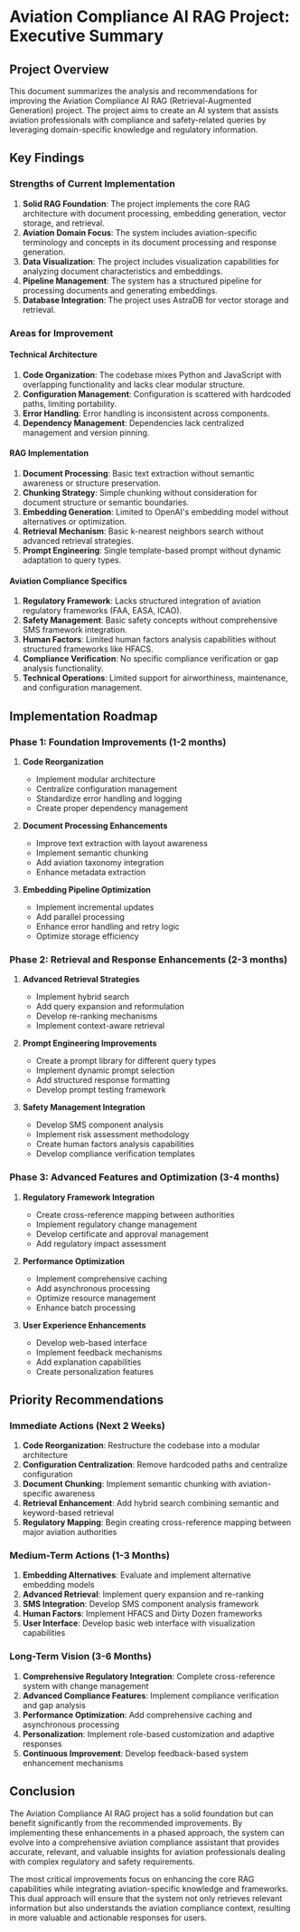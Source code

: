 # Aviation Compliance AI RAG Project: Executive Summary

## Project Overview

This document summarizes the analysis and recommendations for improving the Aviation Compliance AI RAG (Retrieval-Augmented Generation) project. The project aims to create an AI system that assists aviation professionals with compliance and safety-related queries by leveraging domain-specific knowledge and regulatory information.

## Key Findings

### Strengths of Current Implementation

1. **Solid RAG Foundation**: The project implements the core RAG architecture with document processing, embedding generation, vector storage, and retrieval.
2. **Aviation Domain Focus**: The system includes aviation-specific terminology and concepts in its document processing and response generation.
3. **Data Visualization**: The project includes visualization capabilities for analyzing document characteristics and embeddings.
4. **Pipeline Management**: The system has a structured pipeline for processing documents and generating embeddings.
5. **Database Integration**: The project uses AstraDB for vector storage and retrieval.

### Areas for Improvement

#### Technical Architecture

1. **Code Organization**: The codebase mixes Python and JavaScript with overlapping functionality and lacks clear modular structure.
2. **Configuration Management**: Configuration is scattered with hardcoded paths, limiting portability.
3. **Error Handling**: Error handling is inconsistent across components.
4. **Dependency Management**: Dependencies lack centralized management and version pinning.

#### RAG Implementation

1. **Document Processing**: Basic text extraction without semantic awareness or structure preservation.
2. **Chunking Strategy**: Simple chunking without consideration for document structure or semantic boundaries.
3. **Embedding Generation**: Limited to OpenAI's embedding model without alternatives or optimization.
4. **Retrieval Mechanism**: Basic k-nearest neighbors search without advanced retrieval strategies.
5. **Prompt Engineering**: Single template-based prompt without dynamic adaptation to query types.

#### Aviation Compliance Specifics

1. **Regulatory Framework**: Lacks structured integration of aviation regulatory frameworks (FAA, EASA, ICAO).
2. **Safety Management**: Basic safety concepts without comprehensive SMS framework integration.
3. **Human Factors**: Limited human factors analysis capabilities without structured frameworks like HFACS.
4. **Compliance Verification**: No specific compliance verification or gap analysis functionality.
5. **Technical Operations**: Limited support for airworthiness, maintenance, and configuration management.

## Implementation Roadmap

### Phase 1: Foundation Improvements (1-2 months)

1. **Code Reorganization**
   - Implement modular architecture
   - Centralize configuration management
   - Standardize error handling and logging
   - Create proper dependency management

2. **Document Processing Enhancements**
   - Improve text extraction with layout awareness
   - Implement semantic chunking
   - Add aviation taxonomy integration
   - Enhance metadata extraction

3. **Embedding Pipeline Optimization**
   - Implement incremental updates
   - Add parallel processing
   - Enhance error handling and retry logic
   - Optimize storage efficiency

### Phase 2: Retrieval and Response Enhancements (2-3 months)

1. **Advanced Retrieval Strategies**
   - Implement hybrid search
   - Add query expansion and reformulation
   - Develop re-ranking mechanisms
   - Implement context-aware retrieval

2. **Prompt Engineering Improvements**
   - Create a prompt library for different query types
   - Implement dynamic prompt selection
   - Add structured response formatting
   - Develop prompt testing framework

3. **Safety Management Integration**
   - Develop SMS component analysis
   - Implement risk assessment methodology
   - Create human factors analysis capabilities
   - Develop compliance verification templates

### Phase 3: Advanced Features and Optimization (3-4 months)

1. **Regulatory Framework Integration**
   - Create cross-reference mapping between authorities
   - Implement regulatory change management
   - Develop certificate and approval management
   - Add regulatory impact assessment

2. **Performance Optimization**
   - Implement comprehensive caching
   - Add asynchronous processing
   - Optimize resource management
   - Enhance batch processing

3. **User Experience Enhancements**
   - Develop web-based interface
   - Implement feedback mechanisms
   - Add explanation capabilities
   - Create personalization features

## Priority Recommendations

### Immediate Actions (Next 2 Weeks)

1. **Code Reorganization**: Restructure the codebase into a modular architecture
2. **Configuration Centralization**: Remove hardcoded paths and centralize configuration
3. **Document Chunking**: Implement semantic chunking with aviation-specific awareness
4. **Retrieval Enhancement**: Add hybrid search combining semantic and keyword-based retrieval
5. **Regulatory Mapping**: Begin creating cross-reference mapping between major aviation authorities

### Medium-Term Actions (1-3 Months)

1. **Embedding Alternatives**: Evaluate and implement alternative embedding models
2. **Advanced Retrieval**: Implement query expansion and re-ranking
3. **SMS Integration**: Develop SMS component analysis framework
4. **Human Factors**: Implement HFACS and Dirty Dozen frameworks
5. **User Interface**: Develop basic web interface with visualization capabilities

### Long-Term Vision (3-6 Months)

1. **Comprehensive Regulatory Integration**: Complete cross-reference system with change management
2. **Advanced Compliance Features**: Implement compliance verification and gap analysis
3. **Performance Optimization**: Add comprehensive caching and asynchronous processing
4. **Personalization**: Implement role-based customization and adaptive responses
5. **Continuous Improvement**: Develop feedback-based system enhancement mechanisms

## Conclusion

The Aviation Compliance AI RAG project has a solid foundation but can benefit significantly from the recommended improvements. By implementing these enhancements in a phased approach, the system can evolve into a comprehensive aviation compliance assistant that provides accurate, relevant, and valuable insights for aviation professionals dealing with complex regulatory and safety requirements.

The most critical improvements focus on enhancing the core RAG capabilities while integrating aviation-specific knowledge and frameworks. This dual approach will ensure that the system not only retrieves relevant information but also understands the aviation compliance context, resulting in more valuable and actionable responses for users.
